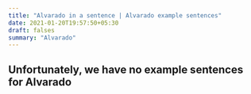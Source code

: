 ```yaml
---
title: "Alvarado in a sentence | Alvarado example sentences"
date: 2021-01-20T19:57:50+05:30
draft: falses
summary: "Alvarado"
---
```

## Unfortunately, we have no example sentences for Alvarado                 
